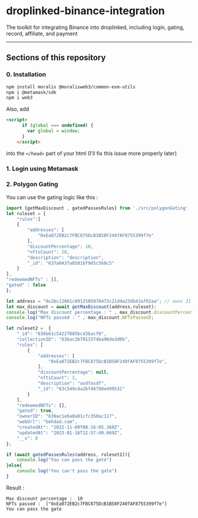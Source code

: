 # droplinked-binance-integration
The toolkit for integrating Binance into droplinked, including login, gating, record, affiliate, and payment

---

## Sections of this repository

### 0. Installation

```bash
npm install moralis @moralisweb3/common-evm-utils
npm i @metamask/sdk
npm i web3
```

Also, add 
```html
<script>
      if (global === undefined) {
        var global = window;
      }
    </script>
```

into the `</head>` part of your html (I'll fix this issue more properly later)

### 1. Login using Metamask


### 2. Polygon Gating

You can use the gating logic like this : 

```js
import {getMaxDiscount , gatedPassesRules} from './src/polygonGating'
let ruleset = {
    "rules":[
    {
        "addresses": [ 
            "0xEa072EB2c7FBC875DcB1B58F240fAF8755399f7e"
        ],
        "discountPercentage": 10,
        "nftsCount": 20,
        "description": "description",
        "_id": "637a043fa0581bf9d5c568c5"
    }
],
"redeemedNFTs" : [],
"gated" : false
};

let address = "0x2bc12061c8912505978472c21d4a23db43af62aa"; // owns 31 NFTs
let max_discount = await getMaxDiscount(address,ruleset);
console.log("Max discount percentage : " , max_discount.discountPercentage);
console.log("NFTs passed : " , max_discount.NFTsPassed);

let ruleset2 =  {
    "_id": "636b61c5422f885bc43bacf0",
    "collectionID": "636ac267913374ba96de3d0b",
    "rules": [
        {
            "addresses": [
                "0xEa072EB2c7FBC875DcB1B58F240fAF8755399f7e",
            ],
            "discountPercentage": null,
            "nftsCount": 2,
            "description": "asdfasdf",
            "_id": "63c549c4a2bf46798e499531"
        }
    ],
    "redeemedNFTs": [],
    "gated": true,
    "ownerID": "636ac1e6a8a01cfc350ac117",
    "webUrl": "behdad.com",
    "createdAt": "2022-11-09T08:16:05.360Z",
    "updatedAt": "2023-01-16T12:57:40.669Z",
    "__v": 0
};

if (await gatedPassesRules(address, ruleset2)){
    console.log("You can pass the gate")
}else{
    console.log("You can't pass the gate")
}
```

Result : 
```
Max discount percentage :  10
NFTs passed :  ["0xEa072EB2c7FBC875DcB1B58F240fAF8755399f7e"]
You can pass the gate
```
